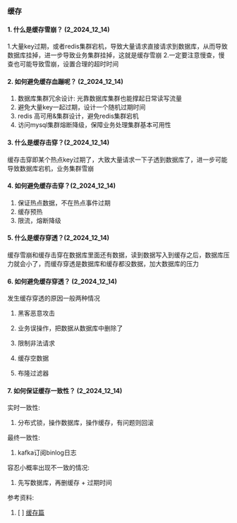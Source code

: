 ### 缓存
#### 1. 什么是缓存雪崩？ (2_2024_12_14)
1.大量key过期，或者redis集群宕机，导致大量请求直接请求到数据库，从而导致数据库挂掉，进一步导致业务集群挂掉，这就是缓存雪崩
2.一定要注意慢查，慢查也可能导致雪崩，设置合理的超时时间

#### 2. 如何避免缓存血蹦呢？ (2_2024_12_14)
1. 数据库集群冗余设计: 光靠数据库集群也能撑起日常读写流量
2. 避免大量key一起过期，设计一个随机过期时间
3. redis 高可用&集群设计，避免redis集群宕机
4. 访问mysql集群熔断降级，保障业务处理集群基本可用性

#### 3. 什么是缓存击穿？(2_2024_12_14)
缓存击穿即某个热点key过期了，大致大量请求一下子透到数据库了，进一步可能导致数据库宕机，业务集群雪崩

#### 4. 如何避免缓存击穿？(2_2024_12_14)
1. 保证热点数据，不在热点事件过期
2. 缓存预热
3. 限流，熔断降级

#### 5. 什么是缓存穿透？(2_2024_12_14)
缓存雪崩和缓存击穿在数据库里面还有数据，读到数据写入到缓存之后，数据库压力就会小了，而缓存穿透是数据库和缓存都没数据，加大数据库的压力


#### 6. 如何避免缓存穿透？ (2_2024_12_14)
发生缓存穿透的原因一般两种情况
1. 黑客恶意攻击
2. 业务误操作，把数据从数据库中删除了

1. 限制非法请求
2. 缓存空数据
3. 布隆过滤器

#### 7. 如何保证缓存一致性？ (2_2024_12_14)
实时一致性:
1. 分布式锁，操作数据库，操作缓存，有问题则回滚

最终一致性:
1. kafka订阅binlog日志

容忍小概率出现不一致的情况:
1. 先写数据库，再删缓存 + 过期时间



参考资料:
1. [ ] [缓存篇](https://www.xiaolincoding.com/redis/module/strategy.html#%E8%BF%87%E6%9C%9F%E5%88%A0%E9%99%A4%E7%AD%96%E7%95%A5)
